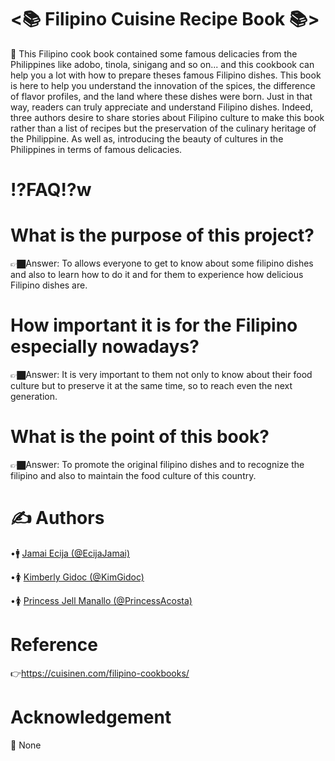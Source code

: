 # <📚 Filipino Cuisine Recipe Book 📚>

📖 This Filipino cook book contained some famous delicacies from the Philippines  like adobo, tinola, sinigang  and so on... and this cookbook can help you a lot  with how to prepare theses famous Filipino dishes. This book is here to help you understand the innovation of the spices, the difference of flavor profiles, and the land where these dishes were born. Just in that way, readers can truly appreciate and understand Filipino dishes. Indeed, three authors desire to share stories about Filipino culture to make this book rather than a list of recipes but the preservation of the culinary heritage of the Philippine. As well as, introducing the beauty of cultures in the Philippines in terms of famous delicacies.
# ⁉️FAQ⁉️w
# What is the purpose of this project?
👉🏿Answer: To allows everyone to get to know about some filipino dishes and also to learn how to do it and for them to experience how delicious Filipino dishes are.
# How important it is for the Filipino especially nowadays?
👉🏿Answer: It is very important to them not only to know about their food culture but to preserve it at the same time, so to reach even the next generation.
# What is the point of this book?
👉🏿Answer: To promote the original filipino dishes and to recognize the filipino and also to maintain the food culture of this country.
# ✍️ Authors  
•🚹 [Jamai Ecija (@EcijaJamai)](https://github.com/EcijaJamai)

•🚺 [Kimberly Gidoc (@KimGidoc)](https://github.com/KimGidoc)

•🚺 [Princess Jell Manallo (@PrincessAcosta)](https://github.com/PrincessAcosta)
# Reference
👉https://cuisinen.com/filipino-cookbooks/
# Acknowledgement
🤷 None

